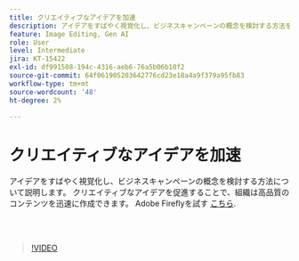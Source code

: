 ```yaml
---
title: クリエイティブなアイデアを加速
description: アイデアをすばやく視覚化し、ビジネスキャンペーンの概念を検討する方法を説明します
feature: Image Editing, Gen AI
role: User
level: Intermediate
jira: KT-15422
exl-id: df991508-194c-4316-aeb6-76a5b06b10f2
source-git-commit: 64f061905203642776cd23e18a4a9f379a95fb83
workflow-type: tm+mt
source-wordcount: '48'
ht-degree: 2%

---
```


# クリエイティブなアイデアを加速

アイデアをすばやく視覚化し、ビジネスキャンペーンの概念を検討する方法について説明します。 クリエイティブなアイデアを促進することで、組織は高品質のコンテンツを迅速に作成できます。 Adobe Fireflyを試す [こちら](https://firefly.adobe.com/).

<br> 

>[!VIDEO](https://video.tv.adobe.com/v/3428827?quality=12&learn=on&hidetitle=true)
